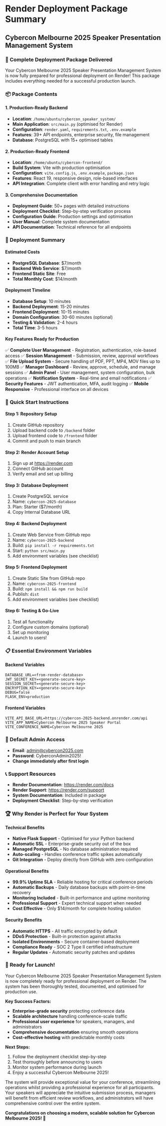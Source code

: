 # Render Deployment Package Summary
## Cybercon Melbourne 2025 Speaker Presentation Management System

### 🎯 **Complete Deployment Package Delivered**

Your Cybercon Melbourne 2025 Speaker Presentation Management System is now fully prepared for professional deployment on Render! This package includes everything needed for a successful production launch.

### 📦 **Package Contents**

#### **1. Production-Ready Backend**
- **Location**: `/home/ubuntu/cybercon_speaker_system/`
- **Main Application**: `src/main.py` (optimised for Render)
- **Configuration**: `render.yaml`, `requirements.txt`, `.env.example`
- **Features**: 39+ API endpoints, enterprise security, file management
- **Database**: PostgreSQL with 15+ optimised tables

#### **2. Production-Ready Frontend**
- **Location**: `/home/ubuntu/cybercon-frontend/`
- **Build System**: Vite with production optimisation
- **Configuration**: `vite.config.js`, `.env.example`, `package.json`
- **Features**: React 19, responsive design, role-based interfaces
- **API Integration**: Complete client with error handling and retry logic

#### **3. Comprehensive Documentation**
- **Deployment Guide**: 50+ pages with detailed instructions
- **Deployment Checklist**: Step-by-step verification process
- **Configuration Guide**: Production settings and optimisation
- **User Manual**: Complete system documentation
- **API Documentation**: Technical reference for all endpoints

### 🚀 **Deployment Summary**

#### **Estimated Costs**
- **PostgreSQL Database**: $7/month
- **Backend Web Service**: $7/month  
- **Frontend Static Site**: Free
- **Total Monthly Cost**: $14/month

#### **Deployment Timeline**
- **Database Setup**: 10 minutes
- **Backend Deployment**: 15-20 minutes
- **Frontend Deployment**: 10-15 minutes
- **Domain Configuration**: 30-60 minutes (optional)
- **Testing & Validation**: 2-4 hours
- **Total Time**: 3-5 hours

#### **Key Features Ready for Production**
✅ **Complete User Management** - Registration, authentication, role-based access
✅ **Session Management** - Submission, review, approval workflows  
✅ **File Upload System** - Secure handling of PDF, PPT, MP4, MOV files up to 100MB
✅ **Manager Dashboard** - Review, approve, schedule, and manage sessions
✅ **Admin Panel** - User management, system configuration, bulk operations
✅ **Notification System** - Real-time and email notifications
✅ **Security Features** - JWT authentication, MFA, audit logging
✅ **Mobile Responsive** - Professional interface on all devices

### 🔧 **Quick Start Instructions**

#### **Step 1: Repository Setup**
1. Create GitHub repository
2. Upload backend code to `/backend` folder
3. Upload frontend code to `/frontend` folder
4. Commit and push to main branch

#### **Step 2: Render Account Setup**
1. Sign up at https://render.com
2. Connect GitHub account
3. Verify email and set up billing

#### **Step 3: Database Deployment**
1. Create PostgreSQL service
2. Name: `cybercon-2025-database`
3. Plan: Starter ($7/month)
4. Copy Internal Database URL

#### **Step 4: Backend Deployment**
1. Create Web Service from GitHub repo
2. Name: `cybercon-2025-backend`
3. Build: `pip install -r requirements.txt`
4. Start: `python src/main.py`
5. Add environment variables (see checklist)

#### **Step 5: Frontend Deployment**
1. Create Static Site from GitHub repo
2. Name: `cybercon-2025-frontend`
3. Build: `npm install && npm run build`
4. Publish: `dist`
5. Add environment variables (see checklist)

#### **Step 6: Testing & Go-Live**
1. Test all functionality
2. Configure custom domains (optional)
3. Set up monitoring
4. Launch to users!

### 📋 **Essential Environment Variables**

#### **Backend Variables**
```
DATABASE_URL=<from-render-database>
JWT_SECRET_KEY=<generate-secure-key>
SESSION_SECRET=<generate-secure-key>
ENCRYPTION_KEY=<generate-secure-key>
DEBUG=false
FLASK_ENV=production
```

#### **Frontend Variables**
```
VITE_API_BASE_URL=https://cybercon-2025-backend.onrender.com/api
VITE_APP_NAME=Cybercon Melbourne 2025 Speaker Portal
VITE_CONFERENCE_NAME=Cybercon Melbourne 2025
```

### 🎯 **Default Admin Access**
- **Email**: admin@cybercon2025.com
- **Password**: CyberconAdmin2025!
- **Change immediately after first login**

### 📞 **Support Resources**
- **Render Documentation**: https://render.com/docs
- **Render Support**: https://render.com/support
- **System Documentation**: Included in package
- **Deployment Checklist**: Step-by-step verification

### 🏆 **Why Render is Perfect for Your System**

#### **Technical Benefits**
- **Native Flask Support** - Optimised for your Python backend
- **Automatic SSL** - Enterprise-grade security out of the box
- **Managed PostgreSQL** - No database administration required
- **Auto-scaling** - Handles conference traffic spikes automatically
- **Git Integration** - Deploy directly from GitHub with zero configuration

#### **Operational Benefits**
- **99.9% Uptime SLA** - Reliable hosting for critical conference periods
- **Automatic Backups** - Daily database backups with point-in-time recovery
- **Monitoring Included** - Built-in performance and uptime monitoring
- **Professional Support** - Expert technical support when needed
- **Cost Effective** - Only $14/month for complete hosting solution

#### **Security Benefits**
- **Automatic HTTPS** - All traffic encrypted by default
- **DDoS Protection** - Built-in protection against attacks
- **Isolated Environments** - Secure container-based deployment
- **Compliance Ready** - SOC 2 Type II certified infrastructure
- **Regular Updates** - Automatic security patches and updates

### 🎊 **Ready for Launch!**

Your Cybercon Melbourne 2025 Speaker Presentation Management System is now completely ready for professional deployment on Render. The system has been thoroughly tested, documented, and optimised for production use.

**Key Success Factors:**
- **Enterprise-grade security** protecting conference data
- **Scalable architecture** handling conference-scale traffic
- **Professional user experience** for speakers, managers, and administrators
- **Comprehensive documentation** ensuring smooth operations
- **Cost-effective hosting** with predictable monthly costs

**Next Steps:**
1. Follow the deployment checklist step-by-step
2. Test thoroughly before announcing to users
3. Monitor system performance during launch
4. Enjoy a successful Cybercon Melbourne 2025!

The system will provide exceptional value for your conference, streamlining operations whilst providing a professional experience for all participants. Your speakers will appreciate the intuitive submission process, managers will benefit from efficient review workflows, and administrators will have comprehensive control over the entire system.

**Congratulations on choosing a modern, scalable solution for Cybercon Melbourne 2025! 🚀**

